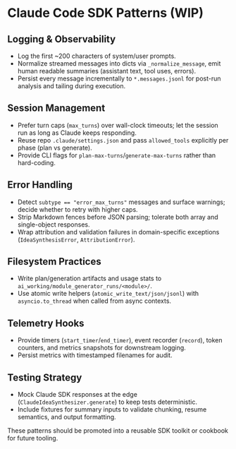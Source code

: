 # Claude Code SDK Patterns (WIP)

## Logging & Observability
- Log the first ~200 characters of system/user prompts.
- Normalize streamed messages into dicts via `_normalize_message`, emit human readable summaries (assistant text, tool uses, errors).
- Persist every message incrementally to `*.messages.jsonl` for post-run analysis and tailing during execution.

## Session Management
- Prefer turn caps (`max_turns`) over wall-clock timeouts; let the session run as long as Claude keeps responding.
- Reuse repo `.claude/settings.json` and pass `allowed_tools` explicitly per phase (plan vs generate).
- Provide CLI flags for `plan-max-turns`/`generate-max-turns` rather than hard-coding.

## Error Handling
- Detect `subtype == "error_max_turns"` messages and surface warnings; decide whether to retry with higher caps.
- Strip Markdown fences before JSON parsing; tolerate both array and single-object responses.
- Wrap attribution and validation failures in domain-specific exceptions (`IdeaSynthesisError`, `AttributionError`).

## Filesystem Practices
- Write plan/generation artifacts and usage stats to `ai_working/module_generator_runs/<module>/`.
- Use atomic write helpers (`atomic_write_text/json/jsonl`) with `asyncio.to_thread` when called from async contexts.

## Telemetry Hooks
- Provide timers (`start_timer`/`end_timer`), event recorder (`record`), token counters, and metrics snapshots for downstream logging.
- Persist metrics with timestamped filenames for audit.

## Testing Strategy
- Mock Claude SDK responses at the edge (`ClaudeIdeaSynthesizer.generate`) to keep tests deterministic.
- Include fixtures for summary inputs to validate chunking, resume semantics, and output formatting.

These patterns should be promoted into a reusable SDK toolkit or cookbook for future tooling.
